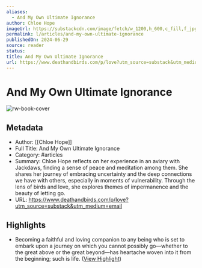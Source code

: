 ```yaml
---
aliases:
  - And My Own Ultimate Ignorance
author: Chloe Hope
imageUrl: https://substackcdn.com/image/fetch/w_1200,h_600,c_fill,f_jpg,q_auto:good,fl_progressive:steep,g_auto/https%3A%2F%2Fsubstack-post-media.s3.amazonaws.com%2Fpublic%2Fimages%2F41543b68-91d8-46d9-9f51-987517d42b8e_1500x1080.png
permalink: l/articles/and-my-own-ultimate-ignorance
publishedOn: 2024-06-29
source: reader
status: 
title: And My Own Ultimate Ignorance
url: https://www.deathandbirds.com/p/love?utm_source=substack&utm_medium=email
---
```

# And My Own Ultimate Ignorance

![rw-book-cover](https://substackcdn.com/image/fetch/w_1200,h_600,c_fill,f_jpg,q_auto:good,fl_progressive:steep,g_auto/https%3A%2F%2Fsubstack-post-media.s3.amazonaws.com%2Fpublic%2Fimages%2F41543b68-91d8-46d9-9f51-987517d42b8e_1500x1080.png)

## Metadata

- Author: [[Chloe Hope]]
- Full Title: And My Own Ultimate Ignorance
- Category: #articles
- Summary: Chloe Hope reflects on her experience in an aviary with Jackdaws, finding a sense of peace and meditation among them. She shares her journey of embracing uncertainty and the deep connections we have with others, especially in moments of vulnerability. Through the lens of birds and love, she explores themes of impermanence and the beauty of letting go.
- URL: https://www.deathandbirds.com/p/love?utm_source=substack&utm_medium=email

## Highlights

- Becoming a faithful and loving companion to any being who is set to embark upon a journey on which you cannot possibly go—whether to the great above or the great beyond—has heartache woven into it from the beginning; such is life. ([View Highlight](https://read.readwise.io/read/01jctyk5x3xayjm4ryk6pmpe36))

